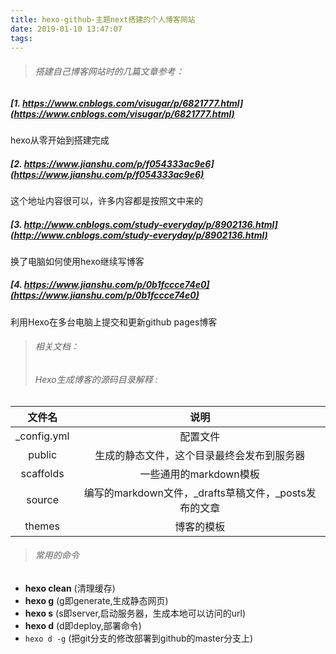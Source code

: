 ```yaml
---
title: hexo-github-主题next搭建的个人博客网站
date: 2019-01-10 13:47:07
tags:
---
```

> ###### 搭建自己博客网站时的几篇文章参考：
##### [1. https://www.cnblogs.com/visugar/p/6821777.html](https://www.cnblogs.com/visugar/p/6821777.html)
 hexo从零开始到搭建完成
##### [2. https://www.jianshu.com/p/f054333ac9e6](https://www.jianshu.com/p/f054333ac9e6)
这个地址内容很可以，许多内容都是按照文中来的
##### [3. http://www.cnblogs.com/study-everyday/p/8902136.html](http://www.cnblogs.com/study-everyday/p/8902136.html)
换了电脑如何使用hexo继续写博客
##### [4. https://www.jianshu.com/p/0b1fccce74e0](https://www.jianshu.com/p/0b1fccce74e0)
利用Hexo在多台电脑上提交和更新github pages博客

> ###### 相关文档：
> ###### Hexo生成博客的源码目录解释 :

文件名 | 说明
:------: | :------:
_config.yml | 配置文件
public	| 生成的静态文件，这个目录最终会发布到服务器
scaffolds | 一些通用的markdown模板
source	| 编写的markdown文件，_drafts草稿文件，_posts发布的文章
themes	| 博客的模板

> ###### 常用的命令

+ **hexo clean** (清理缓存)
+ **hexo g** (g即generate,生成静态网页)
+ **hexo s** (s即server,启动服务器，生成本地可以访问的url)
+ **hexo d** (d即deploy,部署命令)
+ <code>hexo d -g</code> (把git分支的修改部署到github的master分支上)
